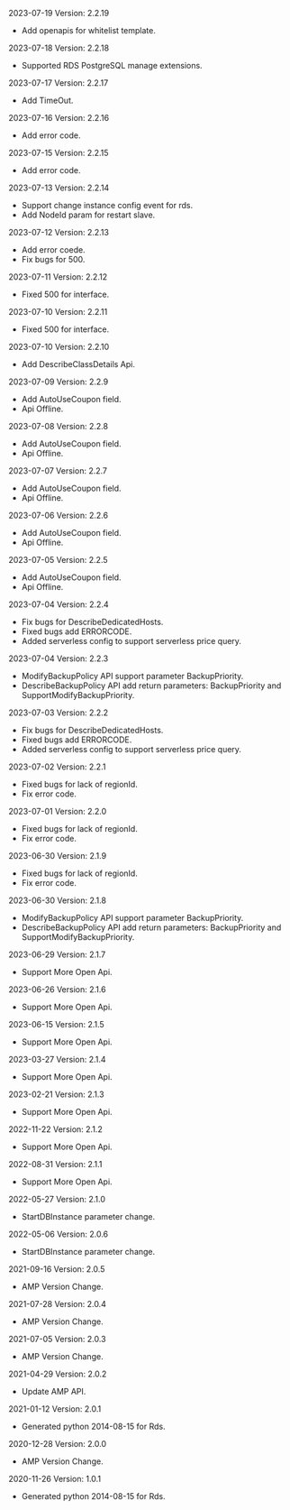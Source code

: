 2023-07-19 Version: 2.2.19
- Add openapis for whitelist template.

2023-07-18 Version: 2.2.18
- Supported RDS PostgreSQL manage extensions.

2023-07-17 Version: 2.2.17
- Add TimeOut.

2023-07-16 Version: 2.2.16
- Add error code.

2023-07-15 Version: 2.2.15
- Add error code.

2023-07-13 Version: 2.2.14
- Support change instance config event for rds.
- Add NodeId param for restart slave.

2023-07-12 Version: 2.2.13
- Add error coede.
- Fix bugs for 500.

2023-07-11 Version: 2.2.12
- Fixed 500 for interface.

2023-07-10 Version: 2.2.11
- Fixed 500 for interface.

2023-07-10 Version: 2.2.10
- Add DescribeClassDetails Api.

2023-07-09 Version: 2.2.9
- Add AutoUseCoupon field.
- Api Offline.

2023-07-08 Version: 2.2.8
- Add AutoUseCoupon field.
- Api Offline.

2023-07-07 Version: 2.2.7
- Add AutoUseCoupon field.
- Api Offline.

2023-07-06 Version: 2.2.6
- Add AutoUseCoupon field.
- Api Offline.

2023-07-05 Version: 2.2.5
- Add AutoUseCoupon field.
- Api Offline.

2023-07-04 Version: 2.2.4
- Fix bugs for  DescribeDedicatedHosts.
- Fixed bugs add ERRORCODE.
- Added serverless config to support serverless price query.

2023-07-04 Version: 2.2.3
- ModifyBackupPolicy API support parameter BackupPriority.
- DescribeBackupPolicy API add return parameters: BackupPriority and SupportModifyBackupPriority.

2023-07-03 Version: 2.2.2
- Fix bugs for  DescribeDedicatedHosts.
- Fixed bugs add ERRORCODE.
- Added serverless config to support serverless price query.

2023-07-02 Version: 2.2.1
- Fixed bugs for lack of regionId.
- Fix error code.

2023-07-01 Version: 2.2.0
- Fixed bugs for lack of regionId.
- Fix error code.

2023-06-30 Version: 2.1.9
- Fixed bugs for lack of regionId.
- Fix error code.

2023-06-30 Version: 2.1.8
- ModifyBackupPolicy API support parameter BackupPriority.
- DescribeBackupPolicy API add return parameters: BackupPriority and SupportModifyBackupPriority.

2023-06-29 Version: 2.1.7
- Support More Open Api.

2023-06-26 Version: 2.1.6
- Support More Open Api.

2023-06-15 Version: 2.1.5
- Support More Open Api.

2023-03-27 Version: 2.1.4
- Support More Open Api.

2023-02-21 Version: 2.1.3
- Support More Open Api.

2022-11-22 Version: 2.1.2
- Support More Open Api.

2022-08-31 Version: 2.1.1
- Support More Open Api.

2022-05-27 Version: 2.1.0
- StartDBInstance parameter change.

2022-05-06 Version: 2.0.6
- StartDBInstance parameter change.

2021-09-16 Version: 2.0.5
- AMP Version Change.

2021-07-28 Version: 2.0.4
- AMP Version Change.

2021-07-05 Version: 2.0.3
- AMP Version Change.

2021-04-29 Version: 2.0.2
- Update AMP API.

2021-01-12 Version: 2.0.1
- Generated python 2014-08-15 for Rds.

2020-12-28 Version: 2.0.0
- AMP Version Change.

2020-11-26 Version: 1.0.1
- Generated python 2014-08-15 for Rds.

